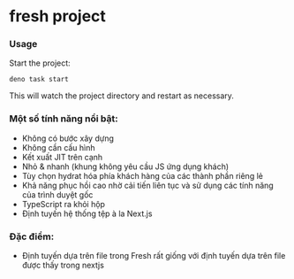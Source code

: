 # fresh project

### Usage

Start the project:

```
deno task start
```

This will watch the project directory and restart as necessary.

### Một số tính năng nổi bật:

- Không có bước xây dựng
- Không cần cấu hình
- Kết xuất JIT trên cạnh
- Nhỏ & nhanh (khung không yêu cầu JS ứng dụng khách)
- Tùy chọn hydrat hóa phía khách hàng của các thành phần riêng lẻ
- Khả năng phục hồi cao nhờ cải tiến liên tục và sử dụng các tính năng của trình
  duyệt gốc
- TypeScript ra khỏi hộp
- Định tuyến hệ thống tệp à la Next.js

### Đặc điểm:

- Định tuyến dựa trên file trong Fresh rất giống với định tuyến dựa trên file
  được thấy trong nextjs
